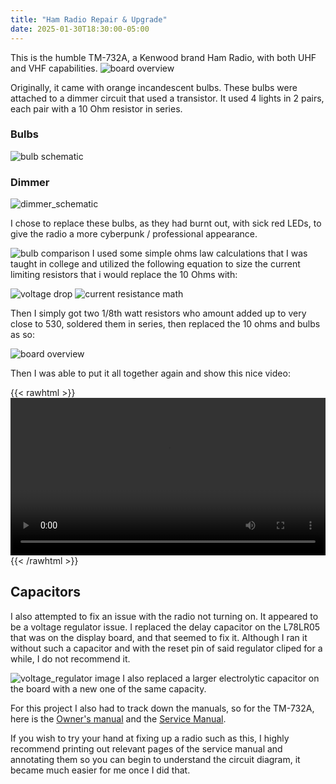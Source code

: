 ```yaml
---
title: "Ham Radio Repair & Upgrade"
date: 2025-01-30T18:30:00-05:00
---
```


This is the humble TM-732A, a Kenwood brand Ham Radio, with both UHF and VHF capabilities.
![board overview](/articles/radio_repair/kenwood_TM-732.jpg)

Originally, it came with orange incandescent bulbs. These bulbs were attached to a dimmer circuit that used a transistor.  It used 4 lights in 2 pairs, each pair with a 10 Ohm resistor in series.

### Bulbs
![bulb schematic](/articles/radio_repair/schematic_for_LED.jpg)

### Dimmer
![dimmer_schematic](/articles/radio_repair/dimmer_schematic.png)
 
I chose to replace these bulbs, as they had burnt out, with sick red LEDs, to give the radio a more cyberpunk / professional appearance. 

![bulb comparison](/articles/radio_repair/LED_vs_bulb.jpg)
I used some simple ohms law calculations that I was taught in college and utilized the following equation to size the current limiting resistors that i would replace the 10 Ohms with:

![voltage drop](/articles/radio_repair/voltage_drop_math.png)
![current resistance math](/articles/radio_repair/current_resistor_math.png)

Then I simply got two 1/8th watt resistors who amount added up to very close to 530, soldered them in series, then replaced the 10 ohms and bulbs as so:

![board overview](/articles/radio_repair/board_overview.jpg)

Then I was able to put it all together again and show this nice video:


{{< rawhtml >}}
<video width=100% controls>
    <source src="/articles/radio_repair/bespoke_dimmer_c.m4v" type="video/mp4">
    Your browser does not support the video tag.  
</video>
{{< /rawhtml >}}





## Capacitors
I also attempted to fix an issue with the radio not turning on. It appeared to be a voltage regulator issue. I replaced the delay capacitor on the L78LR05 that was on the display board, and that seemed to fix it. Although I ran it without such a capacitor and with the reset pin of said regulator cliped for a while, I do not recommend it.

![voltage_regulator image](/articles/radio_repair/regulator_schematic.png)
I also replaced a larger electrolytic capacitor on the board with a new one of the same capacity.


For this project I also had to track down the manuals, so for the TM-732A, here is the [Owner\'s manual](/articles/radio_repair/TM-732A.pdf) and the [Service Manual](/articles/radio_repair/TM-732-Service-Manual.pdf). 


If you wish to try your hand at fixing up a radio such as this, I highly recommend printing out relevant pages of the service manual and annotating them so you can begin to understand the circuit diagram, it became much easier for me once I did that.